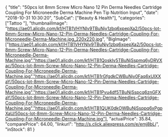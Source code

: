 {
	"title": "50pcs lot 8mm Screw Micro Nano 12 Pin Derma Needles Cartridge Coupling For Microneedle Derma Machine Pen Tip Nutrition Input",
	"date": "2018-10-31 10:30:20",
	"SubCat": ["Beauty & Health"],
	"categories": ["Tattoo "],
	"thumbnailImage": "https://ae01.alicdn.com/kf/HTB1VHYNIv9TBuNjy1zbq6xpepXa2/50pcs-lot-8mm-Screw-Micro-Nano-12-Pin-Derma-Needles-Cartridge-Coupling-For-Microneedle-Derma-Machine.jpg_220x220.jpg",
	"BigImage": ["https://ae01.alicdn.com/kf/HTB1VHYNIv9TBuNjy1zbq6xpepXa2/50pcs-lot-8mm-Screw-Micro-Nano-12-Pin-Derma-Needles-Cartridge-Coupling-For-Microneedle-Derma-Machine.jpg","https://ae01.alicdn.com/kf/HTB1QoskIv5TBuNjSspmq6yDRVXac/50pcs-lot-8mm-Screw-Micro-Nano-12-Pin-Derma-Needles-Cartridge-Coupling-For-Microneedle-Derma-Machine.jpg","https://ae01.alicdn.com/kf/HTB1rGfgdkCWBuNjy0Faq6xUlXXaY/50pcs-lot-8mm-Screw-Micro-Nano-12-Pin-Derma-Needles-Cartridge-Coupling-For-Microneedle-Derma-Machine.jpg","https://ae01.alicdn.com/kf/HTB1Pvu4df5TBuNjSspcq6znGFXaY/50pcs-lot-8mm-Screw-Micro-Nano-12-Pin-Derma-Needles-Cartridge-Coupling-For-Microneedle-Derma-Machine.jpg","https://ae01.alicdn.com/kf/HTB1QUK0dkOWBuNjSsppq6xPgpXaU/50pcs-lot-8mm-Screw-Micro-Nano-12-Pin-Derma-Needles-Cartridge-Coupling-For-Microneedle-Derma-Machine.jpg"],
	"actualPrice": 35.84,
	"comparePrice": 64.00,
	"linkurl": "http://s.click.aliexpress.com/e/emj8bLi",
	"inStock": 81
}
